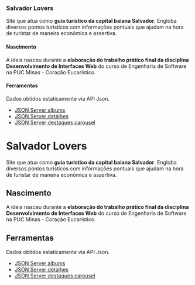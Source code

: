 ### Salvador Lovers

Site que atua como **guia turistico da capital baiana Salvador**. Engloba diversos pontos turisticos com informações pontuais que ajudam na hora de turistar de maneira econômica e assertiva.

#### Nascimento

A ideia nasceu durante a **elaboração do trabalho prático final da disciplina Desenvolvimento de Interfaces Web** do curso de Engenharia de Software na PUC Minas - Coração Eucarístico.

#### Ferramentas

Dados obtidos estaticamente via API Json.
- [JSON Server albums](https://jsonserver-trabalho-pratico-2--imcathalat1.repl.co/albums)
- [JSON Server detalhes](https://jsonserver-tp2-salvador--imcathalat1.repl.co/detalhes)
- [JSON Server destaques carousel](https://jsonserver-tp2-salvador--imcathalat1.repl.co/highlights)

# Salvador Lovers

Site que atua como **guia turistico da capital baiana Salvador**. Engloba diversos pontos turisticos com informações pontuais que ajudam na hora de turistar de maneira econômica e assertiva.

## Nascimento

A ideia nasceu durante a **elaboração do trabalho prático final da disciplina Desenvolvimento de Interfaces Web** do curso de Engenharia de Software na PUC Minas - Coração Eucarístico.

## Ferramentas
Dados obtidos estaticamente via API Json.
* [JSON Server albums](https://jsonserver-trabalho-pratico-2--imcathalat1.repl.co/albums)
* [JSON Server detalhes](https://jsonserver-tp2-salvador--imcathalat1.repl.co/detalhes)
* [JSON Server destaques carousel](https://jsonserver-tp2-salvador--imcathalat1.repl.co/highlights)
